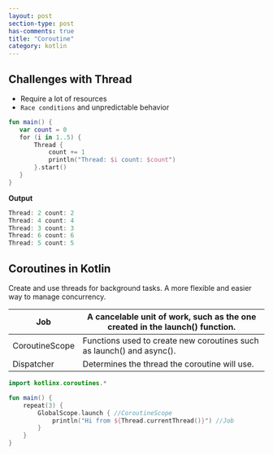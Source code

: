 ```yaml
---
layout: post
section-type: post
has-comments: true
title: "Coroutine"
category: kotlin
---
```


## Challenges with Thread

- Require a lot of resources
- `Race conditions` and unpredictable behavior

```kotlin
fun main() {
   var count = 0
   for (i in 1..5) {
       Thread {
           count += 1
           println("Thread: $i count: $count")
       }.start()
   }
}
```

**Output**

```kotlin
Thread: 2 count: 2
Thread: 4 count: 4
Thread: 3 count: 3
Thread: 6 count: 6
Thread: 5 count: 5
```

## Coroutines in Kotlin

Create and use threads for background tasks. A more flexible and easier way to manage concurrency.

| Job | A cancelable unit of work, such as the one created in the launch() function. |
| --- | --- |
| CoroutineScope | Functions used to create new coroutines such as launch() and async(). |
| Dispatcher | Determines the thread the coroutine will use. |

```kotlin
import kotlinx.coroutines.*

fun main() {
    repeat(3) {
        GlobalScope.launch { //CoroutineScope
            println("Hi from ${Thread.currentThread()}") //Job
        }
    }
}
```
